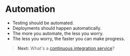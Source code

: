 <h1 class='chapter-h1'>Automation</h1>

- Testing should be automated.
- Deployments should happen automatically.
- The more you automate, the less you worry.
- The less you worry, the faster you can make progress.

> **Next:** What's a [continuous integration service](ci.md)?
